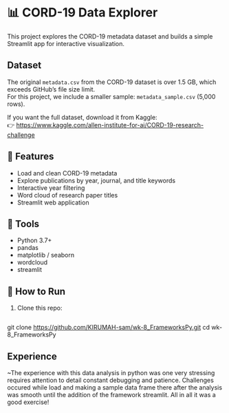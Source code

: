 # 📊 CORD-19 Data Explorer

This project explores the CORD-19 metadata dataset and builds a simple Streamlit app for interactive visualization.

## Dataset
The original `metadata.csv` from the CORD-19 dataset is over 1.5 GB, which exceeds GitHub’s file size limit.  
For this project, we include a smaller sample: `metadata_sample.csv` (5,000 rows).  

If you want the full dataset, download it from Kaggle:  
👉 https://www.kaggle.com/allen-institute-for-ai/CORD-19-research-challenge


## 🔹 Features
- Load and clean CORD-19 metadata
- Explore publications by year, journal, and title keywords
- Interactive year filtering
- Word cloud of research paper titles
- Streamlit web application

## 🔹 Tools
- Python 3.7+
- pandas
- matplotlib / seaborn
- wordcloud
- streamlit

## 🔹 How to Run
1. Clone this repo:
   ```bash
git clone https://github.com/KIRUMAH-sam/wk-8_FrameworksPy.git
cd wk-8_FrameworksPy

## Experience 
~The experience with this data analysis in python was one very stressing requires attention to detail constant debugging and patience.
Challenges occured while load and making a sample data frame there after the analysis was smooth until the addition of the framework streamlit.
All in all it was a good exercise!
